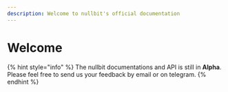 ```yaml
---
description: Welcome to nullbit's official documentation
---
```


# Welcome

{% hint style="info" %}
The nullbit documentations and API is still in **Alpha**. Please feel free to send us your feedback by email or on telegram.
{% endhint %}

